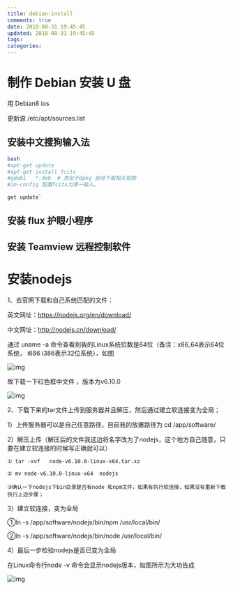 ```yaml
---
title: debian-install
comments: true
date: 2018-08-31 19:45:45
updated: 2018-08-31 19:45:45
tags:
categories:
---
```


# 制作 Debian 安装 U 盘

用 Debian8 ios

更新源 /etc/apt/sources.list

## 安装中文搜狗输入法

```bash
bash
#apt-get update
#apt-get install fcitx
#gdebi   *.deb  # 类似于dpkg 自动下载相关依赖
#im-config 配置fcitx为第一输入。

get update`
```



## 安装 flux 护眼小程序



## 安装 Teamview 远程控制软件

# 安装nodejs

1、去官网下载和自己系统匹配的文件：

 英文网址：https://nodejs.org/en/download/

 中文网址：http://nodejs.cn/download/

 通过  uname -a  命令查看到我的Linux系统位数是64位（备注：x86_64表示64位系统， i686 i386表示32位系统），如图

![img](https://images2015.cnblogs.com/blog/625378/201703/625378-20170301104556454-1441797328.png)

故下载一下红色框中文件 ，版本为v6.10.0

![img](https://images2015.cnblogs.com/blog/625378/201703/625378-20170301103915345-1771725166.png)

2、下载下来的tar文件上传到服务器并且解压，然后通过建立软连接变为全局；

1）上传服务器可以是自己任意路径，目前我的放置路径为  cd /app/software/

2）解压上传（解压后的文件我这边将名字改为了nodejs，这个地方自己随意，只要在建立软连接的时候写正确就可以）

    ① tar -xvf   node-v6.10.0-linux-x64.tar.xz   

    ② mv node-v6.10.0-linux-x64  nodejs 

    ③确认一下nodejs下bin目录是否有node 和npm文件，如果有执行软连接，如果没有重新下载执行上边步骤；

3）建立软连接，变为全局

 

   ①ln -s /app/software/nodejs/bin/npm /usr/local/bin/ 

 

   ②ln -s /app/software/nodejs/bin/node /usr/local/bin/

 

4）最后一步检验nodejs是否已变为全局

 

   在Linux命令行node -v 命令会显示nodejs版本，如图所示为大功告成

![img](https://images2015.cnblogs.com/blog/625378/201703/625378-20170301111018532-950176454.png)